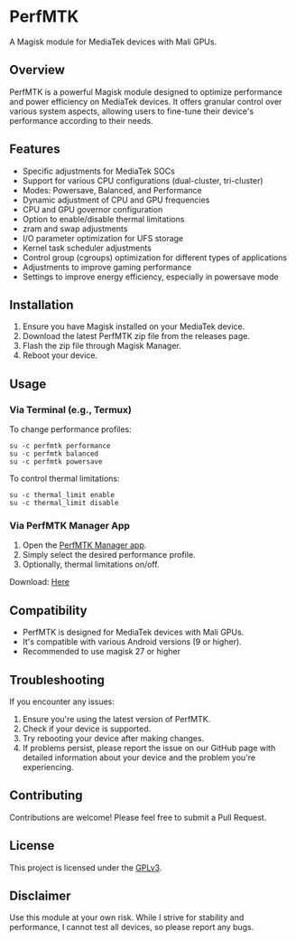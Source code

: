 # PerfMTK

A Magisk module for MediaTek devices with Mali GPUs.

## Overview

PerfMTK is a powerful Magisk module designed to optimize performance and power efficiency on MediaTek devices. It offers granular control over various system aspects, allowing users to fine-tune their device's performance according to their needs.

## Features

- Specific adjustments for MediaTek SOCs
- Support for various CPU configurations (dual-cluster, tri-cluster)
- Modes: Powersave, Balanced, and Performance
- Dynamic adjustment of CPU and GPU frequencies
- CPU and GPU governor configuration
- Option to enable/disable thermal limitations
- zram and swap adjustments
- I/O parameter optimization for UFS storage
- Kernel task scheduler adjustments
- Control group (cgroups) optimization for different types of applications
- Adjustments to improve gaming performance
- Settings to improve energy efficiency, especially in powersave mode

## Installation

1. Ensure you have Magisk installed on your MediaTek device.
2. Download the latest PerfMTK zip file from the releases page.
3. Flash the zip file through Magisk Manager.
4. Reboot your device.

## Usage

### Via Terminal (e.g., Termux)

To change performance profiles:
```
su -c perfmtk performance
su -c perfmtk balanced
su -c perfmtk powersave
```

To control thermal limitations:
```
su -c thermal_limit enable
su -c thermal_limit disable
```

### Via PerfMTK Manager App

1. Open the [PerfMTK Manager app](https://github.com/JUANIMAN/PerfMTK-Manager).
2. Simply select the desired performance profile.
3. Optionally, thermal limitations on/off.

Download: [Here](https://github.com/JUANIMAN/PerfMTK-Manager/releases/latest)

## Compatibility

- PerfMTK is designed for MediaTek devices with Mali GPUs.
- It's compatible with various Android versions (9 or higher).
- Recommended to use magisk 27 or higher

## Troubleshooting

If you encounter any issues:
1. Ensure you're using the latest version of PerfMTK.
2. Check if your device is supported.
3. Try rebooting your device after making changes.
4. If problems persist, please report the issue on our GitHub page with detailed information about your device and the problem you're experiencing.

## Contributing

Contributions are welcome! Please feel free to submit a Pull Request.

## License

This project is licensed under the [GPLv3](LICENSE).

## Disclaimer

Use this module at your own risk. While I strive for stability and performance, I cannot test all devices, so please report any bugs.
